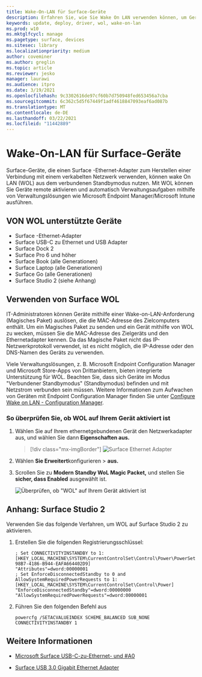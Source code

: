```yaml
---
title: Wake-On-LAN für Surface-Geräte
description: Erfahren Sie, wie Sie Wake On LAN verwenden können, um Geräte remote zu aktivieren, um Verwaltungsaufgaben automatisch auszuführen.
keywords: update, deploy, driver, wol, wake-on-lan
ms.prod: w10
ms.mktglfcycl: manage
ms.pagetype: surface, devices
ms.sitesec: library
ms.localizationpriority: medium
author: coveminer
ms.author: greglin
ms.topic: article
ms.reviewer: jesko
manager: laurawi
ms.audience: itpro
ms.date: 3/19/2021
ms.openlocfilehash: 9c3302616de97cf60b7d750948fed653456a7cba
ms.sourcegitcommit: 6c362c5d5f67449f1adf4618847093eaf6ad087b
ms.translationtype: MT
ms.contentlocale: de-DE
ms.lasthandoff: 03/22/2021
ms.locfileid: "11442889"
---
```

# <a name="wake-on-lan-for-surface-devices"></a>Wake-On-LAN für Surface-Geräte

Surface-Geräte, die einen Surface -Ethernet-Adapter zum Herstellen einer Verbindung mit einem verkabelten Netzwerk verwenden, können wake On LAN (WOL) aus dem verbundenen Standbymodus nutzen. Mit WOL können Sie Geräte remote aktivieren und automatisch Verwaltungsaufgaben mithilfe von Verwaltungslösungen wie Microsoft Endpoint Manager/Microsoft Intune ausführen.

## <a name="wol-supported-devices"></a>VON WOL unterstützte Geräte

- Surface -Ethernet-Adapter
- Surface USB-C zu Ethernet und USB Adapter
- Surface Dock 2
- Surface Pro 6 und höher
- Surface Book (alle Generationen)
- Surface Laptop (alle Generationen)
- Surface Go (alle Generationen)
- Surface Studio 2 (siehe Anhang)


## <a name="using-surface-wol"></a>Verwenden von Surface WOL

IT-Administratoren können Geräte mithilfe einer Wake-on-LAN-Anforderung (Magisches Paket) auslösen, die die MAC-Adresse des Zielcomputers enthält. Um ein Magisches Paket zu senden und ein Gerät mithilfe von WOL zu wecken, müssen Sie die MAC-Adresse des Zielgeräts und den Ethernetadapter kennen. Da das Magische Paket nicht das IP-Netzwerkprotokoll verwendet, ist es nicht möglich, die IP-Adresse oder den DNS-Namen des Geräts zu verwenden.

Viele Verwaltungslösungen, z. B. Microsoft Endpoint Configuration Manager und Microsoft Store-Apps von Drittanbietern, bieten integrierte Unterstützung für WOL. Beachten Sie, dass sich Geräte im Modus "Verbundener Standbymodus" (Standbymodus) befinden und mit Netzstrom verbunden sein müssen. Weitere Informationen zum Aufwachen von Geräten mit Endpoint Configuration Manager finden Sie unter [Configure Wake on LAN - Configuration Manager](https://docs.microsoft.com/mem/configmgr/core/clients/deploy/configure-wake-on-lan).


### <a name="to-check-wol-is-enabled-on-your-device"></a>So überprüfen Sie, ob WOL auf Ihrem Gerät aktiviert ist

1. Wählen Sie auf Ihrem ethernetgebundenen Gerät den Netzwerkadapter aus, und wählen Sie dann **Eigenschaften aus.**

   > [!div class="mx-imgBorder"]
   > ![Surface Ethernet Adapter](images/surface-ethernet.png)

2. Wählen **Sie Erweitert**konfigurieren  >  **aus.**
3. Scrollen Sie zu **Modern Standby WoL Magic Packet,** und stellen Sie **sicher, dass Enabled** ausgewählt ist.

     ![Überprüfen, ob "WOL" auf Ihrem Gerät aktiviert ist](images/ethernet-wol-setting.png)

## <a name="appendix-surface-studio-2"></a>Anhang: Surface Studio 2

Verwenden Sie das folgende Verfahren, um WOL auf Surface Studio 2 zu aktivieren.

1. Erstellen Sie die folgenden Registrierungsschlüssel:

   ```console
   ; Set CONNECTIVITYINSTANDBY to 1:
   [HKEY_LOCAL_MACHINE\SYSTEM\CurrentControlSet\Control\Power\PowerSettings\F15576E8-98B7-4186-B944-EAFA664402D9]
   "Attributes"=dword:00000001
   ; Set EnforceDisconnectedStandby to 0 and AllowSystemRequiredPowerRequests to 1:
   [HKEY_LOCAL_MACHINE\SYSTEM\CurrentControlSet\Control\Power]
   "EnforceDisconnectedStandby"=dword:00000000
   "AllowSystemRequiredPowerRequests"=dword:00000001
   ```

2. Führen Sie den folgenden Befehl aus

    ```powercfg /SETACVALUEINDEX SCHEME_BALANCED SUB_NONE CONNECTIVITYINSTANDBY 1```


## <a name="learn-more"></a>Weitere Informationen

- [Microsoft Surface USB-C-zu-Ethernet- und #A0](https://www.microsoft.com/p/surface-usb-c-to-ethernet-and-usb-adapter/8wt81cglrblp?)

- [Surface USB 3.0 Gigabit Ethernet Adapter](https://www.microsoft.com/p/surface-usb-30-gigabit-ethernet-adapter/8xn9fqvzbvq0?)

